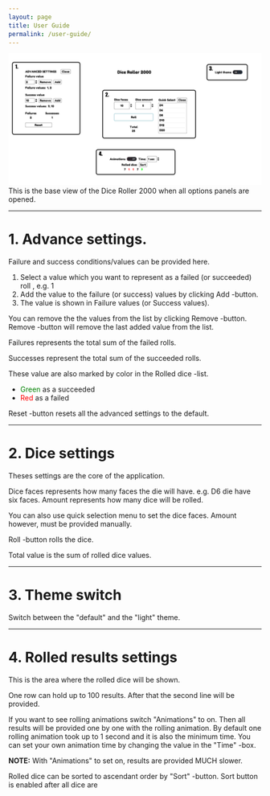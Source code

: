 ```yaml
---
layout: page
title: User Guide
permalink: /user-guide/
---
```

![Image](assets/guide.png "guide")
This is the base view of the Dice Roller 2000 when all options panels are opened. 

---

# 1. Advance settings.
Failure and success conditions/values can be provided here.

1. Select a value which you want to represent as a failed (or succeeded) roll , e.g. 1
2. Add the value to the failure (or success) values by clicking Add -button.
3. The value is shown in Failure values (or Success values).

You can remove the the values from the list by clicking Remove -button.
Remove -button will remove the last added value from the list.

Failures represents the total sum of the failed rolls.

Successes represent the total sum of the succeeded rolls.

These value are also marked by color in the Rolled dice -list.
- <span style="color:green">Green </span> as a succeeded
- <span style="color:red">Red </span> as a failed

Reset -button resets all the advanced settings to the default.

---

# 2. Dice settings

Theses settings are the core of the application.

Dice faces represents how many faces the die will have. e.g. D6 die have six faces.
Amount represents how many dice will be rolled. 

You can also use quick selection menu to set the dice faces. Amount however, must be provided manually.

Roll -button rolls the dice.

Total value is the sum of rolled dice values.

---

# 3. Theme switch

Switch between the "default" and the "light" theme.

---

# 4. Rolled results settings

This is the area where the rolled dice will be shown. 

One row can hold up to 100 results. After that the second line will be provided.

If you want to see rolling animations switch "Animations" to on. 
Then all results will be provided one by one with the rolling animation. By default one rolling animation took up to 1 second and it is also the minimum time.
You can set your own animation time by changing the value in the "Time" -box.

**NOTE:** With "Animations" to set on, results are provided MUCH slower.

Rolled dice can be sorted to ascendant order by "Sort" -button.
Sort button is enabled after all dice are

